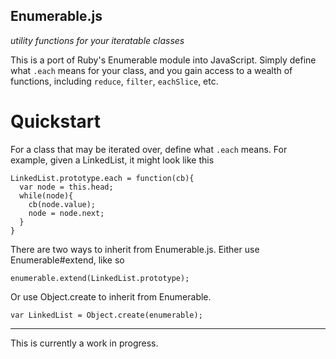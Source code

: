 Enumerable.js
-------------

*utility functions for your iteratable classes*

This is a port of Ruby's Enumerable module into JavaScript. Simply define what `.each` means for your class, and you gain access to a wealth of functions, including `reduce`, `filter`, `eachSlice`, etc.

Quickstart
==========

For a class that may be iterated over, define what `.each` means. For example, given a LinkedList, it might look like this

````
LinkedList.prototype.each = function(cb){
  var node = this.head;
  while(node){
    cb(node.value);
    node = node.next;
  }
}
````

There are two ways to inherit from Enumerable.js. Either use Enumerable#extend, like so

`enumerable.extend(LinkedList.prototype);`

Or use Object.create to inherit from Enumerable.

`var LinkedList = Object.create(enumerable);`

---

This is currently a work in progress.